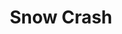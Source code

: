 ---
title: "Snow Crash"
bookCover: "/assets/book-covers/snow-crash.jpg"
slug: "snow-crash"
bookAuthor: "Neal Stephenson"
rating: 6
done: false
tags: []
summary: false
detailedNotes: false
amazonLink: ""
amazonAffiliateLink: ""
---